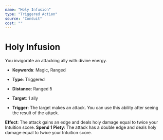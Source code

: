 ```yaml
---
name: "Holy Infusion"
type: "Triggered Action"
source: "Conduit"
cost: ""
---
```


# Holy Infusion

You invigorate an attacking ally with divine energy.


- **Keywords**: Magic, Ranged

- **Type**: Triggered

- **Distance**: Ranged 5

- **Target**: 1 ally

- **Trigger**: The target makes an attack. You can use this ability after seeing the result of the attack.

**Effect**: The attack gains an edge and deals holy damage equal to twice your Intuition score.
**Spend 1 Piety**: The attack has a double edge and deals holy damage equal to twice your Intuition score.

